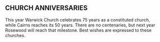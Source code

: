 ## CHURCH ANNIVERSARIES

This year Warwick Church celebrates 75 years as a constituted
church, while Cairns reaches its 50 years. There are no centenaries,
but next year Rosewood will reach that milestone.
Best wishes are expressed to these churches.
